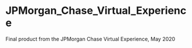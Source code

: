 # JPMorgan_Chase_Virtual_Experience
Final product from the JPMorgan Chase Virtual Experience, May 2020
